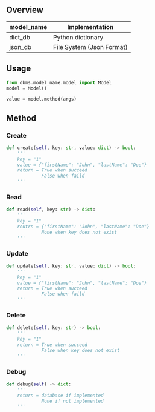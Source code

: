 ## Overview

| **model_name** | **Implementation**         |
| -------------- | -------------------------- |
| dict_db        | Python dictionary          |
| json_db        | File System (Json Format)  |

## Usage

```python
from dbms.model_name.model import Model
model = Model()

value = model.method(args)
```

## Method

### Create

```python
def create(self, key: str, value: dict) -> bool:
    '''
    key = "1"
    value = {"firstName": "John", "lastName": "Doe"}
    return = True when succeed
             False when faild
    '''
```

### Read
```python
def read(self, key: str) -> dict:
    '''
    key = "1"
    reutrn = {"firstName": "John", "lastName": "Doe"}
             None when key does not exist
    '''
```

### Update

```python
def update(self, key: str, value: dict) -> bool:
    '''
    key = "1"
    value = {"firstName": "John", "lastName": "Doe"}
    return = True when succeed
             False when faild
    '''
```

### Delete

```python
def delete(self, key: str) -> bool:
    '''
    key = "1"
    return = True when succeed
             False when key does not exist
    '''
```

### Debug

```python
def debug(self) -> dict:
    '''
    return = database if implemented
             None if not implemented
    '''
```